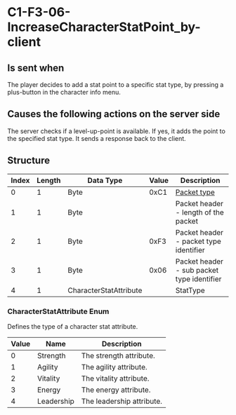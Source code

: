 # C1-F3-06-IncreaseCharacterStatPoint_by-client

## Is sent when

The player decides to add a stat point to a specific stat type, by pressing a plus-button in the character info menu.

## Causes the following actions on the server side

The server checks if a level-up-point is available. If yes, it adds the point to the specified stat type. It sends a response back to the client.

## Structure

| Index | Length | Data Type | Value | Description |
|-------|--------|-----------|-------|-------------|
| 0 | 1 |   Byte   | 0xC1  | [Packet type](PacketTypes.md) |
| 1 | 1 |    Byte   |      | Packet header - length of the packet |
| 2 | 1 |    Byte   | 0xF3  | Packet header - packet type identifier |
| 3 | 1 |    Byte   | 0x06  | Packet header - sub packet type identifier |
| 4 | 1 | CharacterStatAttribute |  | StatType |

### CharacterStatAttribute Enum

Defines the type of a character stat attribute.

| Value | Name | Description |
|-------|------|-------------|
| 0 | Strength | The strength attribute. |
| 1 | Agility | The agility attribute. |
| 2 | Vitality | The vitality attribute. |
| 3 | Energy | The energy attribute. |
| 4 | Leadership | The leadership attribute. |